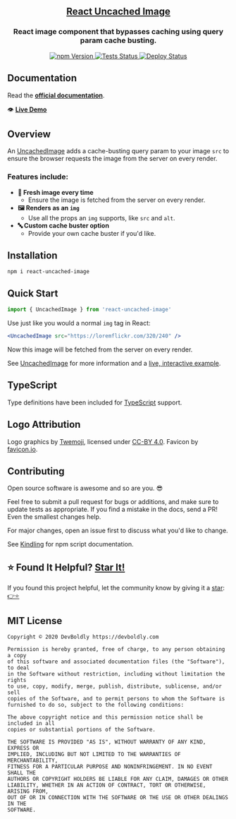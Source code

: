 <h2 align="center">
  <a href="https://github.com/devboldly/react-uncached-image">React Uncached Image</a>
</h2>
<h3 align="center">
  React image component that bypasses caching using query param cache busting.
</h3>
<p align="center">
  <a href="https://badge.fury.io/js/react-uncached-image">
    <img src="https://badge.fury.io/js/react-uncached-image.svg" alt="npm Version"/>
  </a>
  <a href="https://github.com/devboldly/react-uncached-image/actions?query=workflow%3ATests">
    <img src="https://github.com/devboldly/react-uncached-image/workflows/Tests/badge.svg" alt="Tests Status"/>
  </a>
  <a href="https://github.com/devboldly/react-uncached-image/actions?query=workflow%3ADeploy">
    <img src="https://github.com/devboldly/react-uncached-image/workflows/Deploy/badge.svg" alt="Deploy Status"/>
  </a>
</p>

## Documentation

Read the **[official documentation](https://devboldly.github.io/react-uncached-image/)**.

👁️ **[Live Demo](https://devboldly.github.io/react-uncached-image/UncachedImage#example)**

## Overview

An [UncachedImage](https://devboldly.github.io/react-uncached-image/UncachedImage) adds a cache-busting query param to your image `src` to ensure the browser requests the image from the server on every render.

### Features include:

- **🐣 Fresh image every time**
  - Ensure the image is fetched from the server on every render.
- **🖼️ Renders as an `img`**
  - Use all the props an `img` supports, like `src` and `alt`.
- **🔤 Custom cache buster option**
  - Provide your own cache buster if you'd like.

## Installation

```
npm i react-uncached-image
```

## Quick Start

```jsx
import { UncachedImage } from 'react-uncached-image'
```

Use just like you would a normal `img` tag in React:

```jsx
<UncachedImage src="https://loremflickr.com/320/240" />
```

Now this image will be fetched from the server on every render.

See [UncachedImage](https://devboldly.github.io/react-uncached-image/UncachedImage) for more information and a [live, interactive example](https://devboldly.github.io/react-uncached-image/UncachedImage#example).

## TypeScript

Type definitions have been included for [TypeScript](https://www.typescriptlang.org/) support.

## Logo Attribution

Logo graphics by [Twemoji](https://github.com/twitter/twemoji), licensed under [CC-BY 4.0](https://creativecommons.org/licenses/by/4.0/). Favicon by [favicon.io](https://favicon.io/emoji-favicons/).

## Contributing

Open source software is awesome and so are you. 😎

Feel free to submit a pull request for bugs or additions, and make sure to update tests as appropriate. If you find a mistake in the docs, send a PR! Even the smallest changes help.

For major changes, open an issue first to discuss what you'd like to change.

See [Kindling](https://tinyurl.com/kindlingscripts) for npm script documentation.

## ⭐ Found It Helpful? [Star It!](https://github.com/devboldly/react-uncached-image/stargazers)

If you found this project helpful, let the community know by giving it a [star](https://github.com/devboldly/react-uncached-image/stargazers): [👉⭐](https://github.com/devboldly/react-uncached-image/stargazers)

## MIT License

```
Copyright © 2020 DevBoldly https://devboldly.com

Permission is hereby granted, free of charge, to any person obtaining a copy
of this software and associated documentation files (the "Software"), to deal
in the Software without restriction, including without limitation the rights
to use, copy, modify, merge, publish, distribute, sublicense, and/or sell
copies of the Software, and to permit persons to whom the Software is
furnished to do so, subject to the following conditions:

The above copyright notice and this permission notice shall be included in all
copies or substantial portions of the Software.

THE SOFTWARE IS PROVIDED "AS IS", WITHOUT WARRANTY OF ANY KIND, EXPRESS OR
IMPLIED, INCLUDING BUT NOT LIMITED TO THE WARRANTIES OF MERCHANTABILITY,
FITNESS FOR A PARTICULAR PURPOSE AND NONINFRINGEMENT. IN NO EVENT SHALL THE
AUTHORS OR COPYRIGHT HOLDERS BE LIABLE FOR ANY CLAIM, DAMAGES OR OTHER
LIABILITY, WHETHER IN AN ACTION OF CONTRACT, TORT OR OTHERWISE, ARISING FROM,
OUT OF OR IN CONNECTION WITH THE SOFTWARE OR THE USE OR OTHER DEALINGS IN THE
SOFTWARE.
```